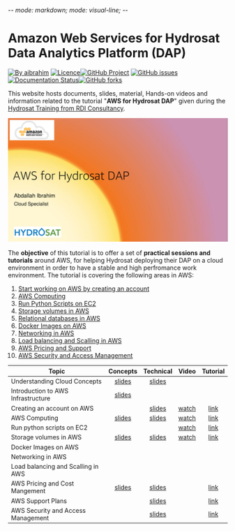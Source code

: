-*- mode: markdown; mode: visual-line; -*-

#  Amazon Web Services for Hydrosat Data Analytics Platform (DAP)

[![By aibrahim](https://img.shields.io/badge/by-aibrahim-blue.svg)](https://abdallahcoptan.github.io/) [![Licence](https://img.shields.io/badge/license-GPL--3.0-blue.svg)](http://www.gnu.org/licenses/gpl-3.0.html)[![GitHub Project](https://img.shields.io/badge/sources-Github-green.svg)](https://github.com/AbdallahCoptan/Hands-On) [![GitHub issues](https://img.shields.io/github/issues/Falkor/RR-tutorials.svg)](https://github.com/AbdallahCoptan/Hands-On/issues/) [![Documentation Status](https://readthedocs.org/projects/hands-on/badge/?version=latest)](https://hands-on.readthedocs.io/en/latest/?badge=latest)[![GitHub forks](https://img.shields.io/github/forks/Falkor/RR-tutorials.svg?style=social&label=Fork)](https://github.com/AbdallahCoptan/Hands-On)

This website hosts documents, slides, material, Hands-on videos and information related to the tutorial "__AWS for Hydrosat DAP__" given during the [Hydrosat Training from RDI Consultancy](https://hands-on.readthedocs.io/en/latest/).

[![](https://raw.githubusercontent.com/AbdallahCoptan/HandsOn/master/AWS/docs/HydrosatTrainingSlides/slides1.png)](https://raw.githubusercontent.com/AbdallahCoptan/HandsOn/master/AWS/docs/HydrosatTrainingSlides/Hydrosat_AWS_EC2_Storage_Database.pdf)


The **objective** of this tutorial is to offer a set of **practical sessions and tutorials** around AWS, for helping Hydrosat deploying their DAP on a cloud environment in order to have a stable and high perfromance work environment. The tutorial is covering the following areas in AWS: 

1. [Start working on AWS by creating an account](AWS_Account.md)
2. [AWS Computing](EC2.md)
3. [Run Python Scripts on EC2](RunPython.md)
4. [Storage volumes in AWS](EBS.md)
5. [Relational databases in AWS]()
6. [Docker Images on AWS]()
7. [Networking in AWS]()
8. [Load balancing and Scalling in AWS]()
9. [AWS Pricing and Support](pricing.md)
10. [AWS Security and Access Management](security.md)








| Topic                              	|  Concepts  	| Technical  	|   Video   	| Tutorial 	|
|------------------------------------	|:----------:	|:----------:	|:---------:	|:--------:	|
| Understanding Cloud Concepts       	| [slides]() 	| [slides]()    |           	|          	|
| Introduction to AWS Infrastructure 	| [slides]() 	|            	|           	|          	|
| Creating an account on AWS         	|            	| [slides]() 	| [watch]() 	| [link]() 	|
| AWS Computing                      	| [slides]() 	| [slides]() 	| [watch]() 	| [link]() 	|
| Run python scripts on EC2          	|            	|            	| [watch]() 	| [link]() 	|
| Storage volumes in AWS             	| [slides]() 	| [slides]() 	| [watch]() 	| [link]() 	|
| Docker Images on AWS               	|            	|            	|           	|          	|
| Networking in AWS                  	|            	|            	|           	|          	|
| Load balancing and Scalling in AWS 	|            	|            	|           	|          	|
| AWS Pricing and Cost Mangement     	| [slides]() 	| [slides]() 	|           	| [link]() 	|
| AWS Support Plans                  	|            	| [slides]() 	|           	| [link]() 	|
| AWS Security and Access Management 	|            	| [slides]() 	|           	| [link]() 	|